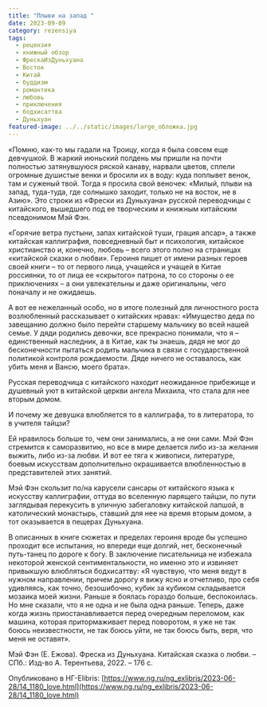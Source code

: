 ```yaml
---
title: "Плыви на запад "
date: 2023-09-09
category: rezensiya
tags:
  - рецензия
  - книжный обзор
  - ФрескаИзДуньхуана
  - Восток
  - Китай
  - буддизм
  - романтика
  - любовь
  - приключения
  - бодхисаттва
  - Дуньхуан
featured-image: ../../static/images/large_обложка.jpg
---
```

«Помню, как-то мы гадали на Троицу, когда я была совсем еще девчушкой. В жаркий июньский полдень мы пришли на почти полностью затянувшуюся ряской канаву, нарвали цветов, сплели огромные душистые венки и бросили их в воду: куда поплывет венок, там и суженый твой. Тогда я просила свой веночек: «Милый, плыви на запад, туда-туда, где солнышко заходит, только не на восток, не в Азию». Это строки из «Фрески из Дуньхуана» русской переводчицы с китайского, вышедшего под ее творческим и книжным китайским псевдонимом Мэй Фэн.





«Горячие ветра пустыни, запах китайской туши, грация апсар», а также китайская каллиграфия, повседневный быт и психология, китайское христианство и, конечно, любовь – всего этого полно на страницах «китайской сказки о любви». Героиня пишет от имени разных героев своей книги – то от первого лица, учащейся и учащей в Китае россиянки, то от лица ее «скрытого» патрона, то со стороны о ее приключениях – а они увлекательны и даже оригинальны, чего поначалу и не ожидаешь.

А вот ее нежеланный особо, но в итоге полезный для личностного роста возлюбленный рассказывает о китайских нравах: «Имущество деда по завещанию должно было перейти старшему мальчику во всей нашей семье. У дяди родились девочки, все прекрасно понимали, что я – единственный наследник, а в Китае, как ты знаешь, дядя не мог до бесконечности пытаться родить мальчика в связи с государственной политикой контроля рождаемости. Дяде ничего не оставалось, как убить меня и Вансю, моего брата».

Русская переводчица с китайского находит неожиданное прибежище и душевный уют в китайской церкви ангела Михаила, что стала для нее вторым домом.

И почему же девушка влюбляется то в каллиграфа, то в литератора, то в учителя тайцзи?

Ей нравилось больше то, чем они занимались, а не они сами. Мэй Фэн стремится к саморазвитию, но все в мире делается либо из-за желания выжить, либо из-за любви. И вот ее тяга к живописи, литературе, боевым искусствам дополнительно окрашивается влюбленностью в представителей этих занятий.

Мэй Фэн скользит по/на карусели сансары от китайского языка к искусству каллиграфии, оттуда во вселенную парящего тайцзи, по пути заглядывая перекусить в уличную забегаловку китайской лапшой, в католический монастырь, ставший для нее на время вторым домом, а тот оказывается в пещерах Дуньхуана.

В описанных в книге сюжетах и пределах героиня вроде бы успешно проходит все испытания, но впереди еще долгий, нет, бесконечный путь-танец по дороге к богу. В заключение писательница не избежала некоторой женской сентиментальности, но именно это и извиняет привыкшую влюбляться бодхисаттву: «Я чувствую, что меня ведут в нужном направлении, причем дорогу я вижу ясно и отчетливо, про себя удивляясь, как точно, безошибочно, кубик за кубиком складывается мозаика моей жизни. Раньше я боялась гораздо больше, беспокоилась. Но мне сказали, что я не одна и не была одна раньше. Теперь, даже когда жизнь приостанавливается перед очередным переломом, как машина, которая притормаживает перед поворотом, я уже не так боюсь неизвестности, не так боюсь уйти, не так боюсь быть, веря, что меня не оставят».

Мэй Фэн (Е. Ежова). Фреска
из Дуньхуана. Китайская сказка
о любви. – СПб.: Изд-во
А. Терентьева, 2022. – 176 с.

Опубликовано в НГ-Elibris:
[https://www.ng.ru/ng_exlibris/2023-06-28/14_1180_love.html](https://www.ng.ru/ng_exlibris/2023-06-28/14_1180_love.html)

